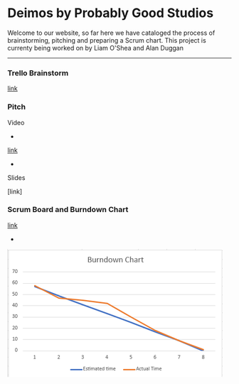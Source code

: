 # Deimos by Probably Good Studios
Welcome to our website, so far here we have cataloged the process of brainstorming, pitching and preparing a Scrum chart.
This project is currenty being worked on by Liam O'Shea and Alan Duggan

---

### Trello Brainstorm
[link](https://trello.com/b/d81dQKNz/pandoras-box-brainstorm)

### Pitch
Video

-

[link](https://www.youtube.com/watch?v=pPDvmRVU7VM)

-

Slides

[link]

### Scrum Board and Burndown Chart
[link](https://trello.com/b/3gl9wrEW/pandoras-box-scrum)

-

![Burndown chart](bdcgraph.png)
